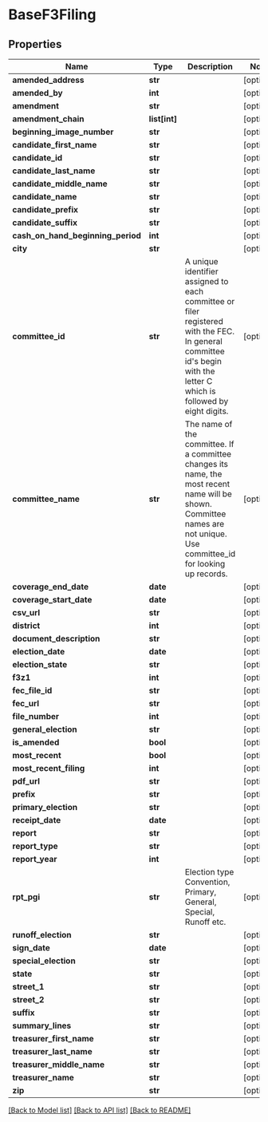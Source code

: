 # BaseF3Filing

## Properties
Name | Type | Description | Notes
------------ | ------------- | ------------- | -------------
**amended_address** | **str** |  | [optional]
**amended_by** | **int** |  | [optional]
**amendment** | **str** |  | [optional]
**amendment_chain** | **list[int]** |  | [optional]
**beginning_image_number** | **str** |  | [optional]
**candidate_first_name** | **str** |  | [optional]
**candidate_id** | **str** |  | [optional]
**candidate_last_name** | **str** |  | [optional]
**candidate_middle_name** | **str** |  | [optional]
**candidate_name** | **str** |  | [optional]
**candidate_prefix** | **str** |  | [optional]
**candidate_suffix** | **str** |  | [optional]
**cash_on_hand_beginning_period** | **int** |  | [optional]
**city** | **str** |  | [optional]
**committee_id** | **str** |  A unique identifier assigned to each committee or filer registered with the FEC. In general committee id&#39;s begin with the letter C which is followed by eight digits.  | [optional]
**committee_name** | **str** | The name of the committee. If a committee changes its name,     the most recent name will be shown. Committee names are not unique. Use committee_id     for looking up records. | [optional]
**coverage_end_date** | **date** |  | [optional]
**coverage_start_date** | **date** |  | [optional]
**csv_url** | **str** |  | [optional]
**district** | **int** |  | [optional]
**document_description** | **str** |  | [optional]
**election_date** | **date** |  | [optional]
**election_state** | **str** |  | [optional]
**f3z1** | **int** |  | [optional]
**fec_file_id** | **str** |  | [optional]
**fec_url** | **str** |  | [optional]
**file_number** | **int** |  | [optional]
**general_election** | **str** |  | [optional]
**is_amended** | **bool** |  | [optional]
**most_recent** | **bool** |  | [optional]
**most_recent_filing** | **int** |  | [optional]
**pdf_url** | **str** |  | [optional]
**prefix** | **str** |  | [optional]
**primary_election** | **str** |  | [optional]
**receipt_date** | **date** |  | [optional]
**report** | **str** |  | [optional]
**report_type** | **str** |  | [optional]
**report_year** | **int** |  | [optional]
**rpt_pgi** | **str** | Election type  Convention, Primary, General, Special, Runoff etc.  | [optional]
**runoff_election** | **str** |  | [optional]
**sign_date** | **date** |  | [optional]
**special_election** | **str** |  | [optional]
**state** | **str** |  | [optional]
**street_1** | **str** |  | [optional]
**street_2** | **str** |  | [optional]
**suffix** | **str** |  | [optional]
**summary_lines** | **str** |  | [optional]
**treasurer_first_name** | **str** |  | [optional]
**treasurer_last_name** | **str** |  | [optional]
**treasurer_middle_name** | **str** |  | [optional]
**treasurer_name** | **str** |  | [optional]
**zip** | **str** |  | [optional]

[[Back to Model list]](../README.md#documentation-for-models) [[Back to API list]](../README.md#documentation-for-api-endpoints) [[Back to README]](../README.md)
